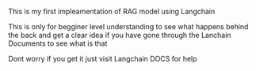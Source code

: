 This is my first impleamentation of RAG model using Langchain

This is only for begginer level understanding to see what happens behind the back and get a clear idea if you have gone through the Lanchain Documents to see what is that

Dont worry if you get it just visit Langchain DOCS for help
